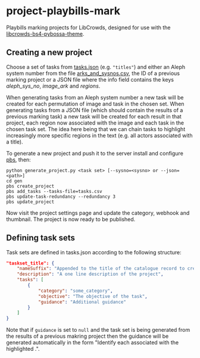 # project-playbills-mark

Playbills marking projects for LibCrowds, designed for use with the 
[libcrowds-bs4-pybossa-theme](https://github.com/LibCrowds/libcrowds-bs4-pybossa-theme).


## Creating a new project

Choose a set of tasks from [tasks.json](tasks/tasks.json) (e.g. `"titles"`) 
and either an Aleph system number from the file 
[arks_and_sysnos.csv](tasks/arks_and_sysnos.csv), the ID of a previous marking
project or a JSON file where the info field contains the keys *aleph_sys_no*, 
*image_ark* and *regions*.

When generating tasks from an Aleph system number a new task will be created
for each permutation of image and task in the chosen set. When generating
tasks from a JSON file (which should contain the results of a previous marking 
task) a new task will be created for each result in that project, each region 
now associated with the image and each task in the chosen task set. The idea 
here being that we can chain tasks to highlight increasingly more specific 
regions in the text (e.g. all actors associated with a title). 

To generate a new project and push it to the server 
install and configure [pbs](https://github.com/Scifabric/pbs), then:

```
python generate_project.py <task set> [--sysno=<sysno> or --json=<path>]
cd gen
pbs create_project
pbs add_tasks --tasks-file=tasks.csv
pbs update-task-redundancy --redundancy 3
pbs update_project
```

Now visit the project settings page and update the category, webhook and 
thumbnail. The project is now ready to be published.


## Defining task sets

Task sets are defined in tasks.json according to the following structure:

```json
"taskset_title": {
    "nameSuffix": "Appended to the title of the catalogue record to create the project title",
    "description": "A one line description of the project",
    "tasks": [
        {
            "category": "some_category",
            "objective": "The objective of the task",
            "guidance": "Additional guidance"
        }
    ]
}
```

Note that if `guidance` is set to `null` and the task set is being generated from
the results of a previous makring project then the guidance will be generated automatically
in the form "Identify each <category> associated with the highlighted <parent task category>.".
